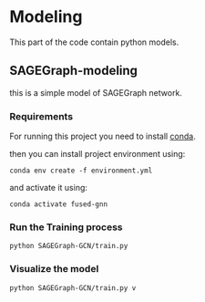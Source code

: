 # Modeling

This part of the code contain python models.

## SAGEGraph-modeling

this is a simple model of SAGEGraph network.

### Requirements
For running this project you need to install [conda](https://conda.io/projects/conda/en/latest/user-guide/install/index.html).

then you can install project environment using:
```
conda env create -f environment.yml
```

and activate it using:
```
conda activate fused-gnn
```
### Run the Training process
```
python SAGEGraph-GCN/train.py
```

### Visualize the model
```
python SAGEGraph-GCN/train.py v